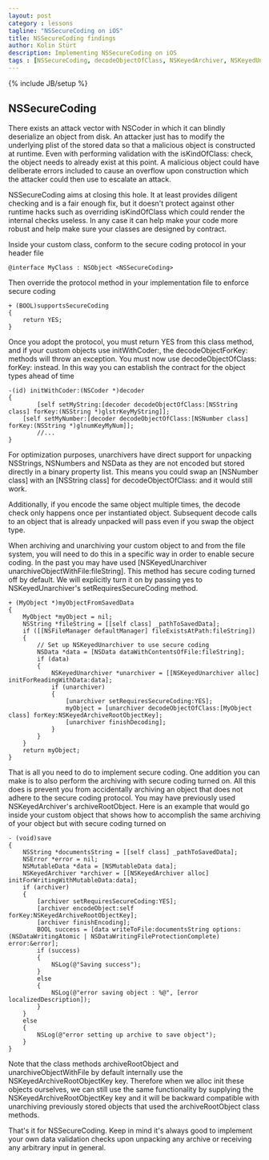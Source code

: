 ```yaml
---
layout: post
category : lessons
tagline: "NSSecureCoding on iOS"
title: NSSecureCoding findings
author: Kolin Stürt
description: Implementing NSSecureCoding on iOS
tags : [NSSecureCoding, decodeObjectOfClass, NSKeyedArchiver, NSKeyedUnarchiver, supportsSecureCoding, requiresSecureCoding, iOS]
---
```

{% include JB/setup %}

## NSSecureCoding

There exists an attack vector with NSCoder in which it can blindly deserialize an object from disk. An attacker just has to modify the underlying plist of the stored data so that a malicious object is constructed at runtime. Even with performing validation with the isKindOfClass: check, the object needs to already exist at this point. A malicious object could have deliberate errors included to cause an overflow upon construction which the attacker could then use to escalate an attack.

NSSecureCoding aims at closing this hole. It at least provides diligent checking and is a fair enough fix, but it doesn't protect against other runtime hacks such as overriding isKindOfClass which could render the internal checks useless. In any case it can help make your code more robust and help make sure your classes are designed by contract.

Inside your custom class, conform to the secure coding protocol in your header file

	@interface MyClass : NSObject <NSSecureCoding>

Then override the protocol method in your implementation file to enforce secure coding

	+ (BOOL)supportsSecureCoding
	{
	    return YES;
	}

Once you adopt the protocol, you must return YES from this class method, and if your custom objects use initWithCoder:, the decodeObjectForKey: methods will throw an exception. You must now use decodeObjectOfClass: forKey: instead. In this way you can establish the contract for the object types ahead of time

	-(id) initWithCoder:(NSCoder *)decoder
	{
	        [self setMyString:[decoder decodeObjectOfClass:[NSString class] forKey:(NSString *)glstrKeyMyString]];
		[self setMyNumber:[decoder decodeObjectOfClass:[NSNumber class] forKey:(NSString *)glnumKeyMyNum]];
	        //...
	}

For optimization purposes, unarchivers have direct support for unpacking NSStrings, NSNumbers and NSData as they are not encoded but stored directly in a binary property list. This means you could swap an [NSNumber class] with an [NSString class] for decodeObjectOfClass: and it would still work.

Additionally, if you encode the same object multiple times, the decode check only happens once per instantiated object. Subsequent decode calls to an object that is already unpacked will pass even if you swap the object type.

When archiving and unarchiving your custom object to and from the file system, you will need to do this in a specific way in order to enable secure coding. In the past you may have used [NSKeyedUnarchiver unarchiveObjectWithFile:fileString]. This method has secure coding turned off by default. We will explicitly turn it on by passing yes to NSKeyedUnarchiver's setRequiresSecureCoding method.

	+ (MyObject *)myObjectFromSavedData
	{
	    MyObject *myObject = nil;
	    NSString *fileString = [[self class] _pathToSavedData];
	    if ([[NSFileManager defaultManager] fileExistsAtPath:fileString])
	    {
	        // Set up NSKeyedUnarchiver to use secure coding
	        NSData *data = [NSData dataWithContentsOfFile:fileString];
	        if (data)
	        {
	            NSKeyedUnarchiver *unarchiver = [[NSKeyedUnarchiver alloc] initForReadingWithData:data];
	            if (unarchiver)
	            {
	                [unarchiver setRequiresSecureCoding:YES];
	                myObject = [unarchiver decodeObjectOfClass:[MyObject class] forKey:NSKeyedArchiveRootObjectKey];
	                [unarchiver finishDecoding];
	            }
	        }
	    }
	    return myObject;
	}

That is all you need to do to implement secure coding. One addition you can make is to also perform the archiving with secure coding turned on. All this does is prevent you from accidentally archiving an object that does not adhere to the secure coding protocol. You may have previously used NSKeyedArchiver's archiveRootObject. Here is an example that would go inside your custom object that shows how to accomplish the same archiving of your object but with secure coding turned on

	- (void)save
	{
	    NSString *documentsString = [[self class] _pathToSavedData];
	    NSError *error = nil;
	    NSMutableData *data = [NSMutableData data];
	    NSKeyedArchiver *archiver = [[NSKeyedArchiver alloc] initForWritingWithMutableData:data];
	    if (archiver)
	    {
	        [archiver setRequiresSecureCoding:YES];
	        [archiver encodeObject:self forKey:NSKeyedArchiveRootObjectKey];
	        [archiver finishEncoding];
	        BOOL success = [data writeToFile:documentsString options:(NSDataWritingAtomic | NSDataWritingFileProtectionComplete) error:&error];
	        if (success)
	        {
	            NSLog(@"Saving success");
	        }
	        else
	        {
	            NSLog(@"error saving object : %@", [error localizedDescription]);
	        }
	    }
	    else
	    {
	        NSLog(@"error setting up archive to save object");
	    }
	}

Note that the class methods archiveRootObject and  unarchiveObjectWithFile by default internally use the NSKeyedArchiveRootObjectKey key. Therefore when we alloc init these objects ourselves, we can still use the same functionality by supplying the  NSKeyedArchiveRootObjectKey key and it will be backward compatible with unarchiving previously stored objects that used the  archiveRootObject class methods.

That's it for NSSecureCoding. Keep in mind it's always good to implement your own data validation checks upon unpacking any archive or receiving any arbitrary input in general.
